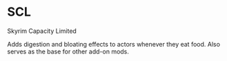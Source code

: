 # SCL
Skyrim Capacity Limited

Adds digestion and bloating effects to actors whenever they eat food.
Also serves as the base for other add-on mods.
